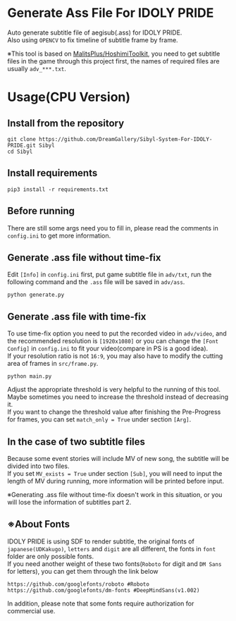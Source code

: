 ﻿# Generate Ass File For IDOLY PRIDE

Auto generate subtitle file of aegisub(.ass) for IDOLY PRIDE.<br />
Also using `OPENCV` to fix timeline of subtitle frame by frame.<br />

※This tool is based on [MalitsPlus/HoshimiToolkit](https://github.com/MalitsPlus/HoshimiToolkit), you need to get subtitle files in the game through this project first, the names of required files are usually `adv_***.txt`.

# Usage(CPU Version)

## Install from the repository

```
git clone https://github.com/DreamGallery/Sibyl-System-For-IDOLY-PRIDE.git Sibyl
cd Sibyl
```

## Install requirements

```
pip3 install -r requirements.txt
```

## Before running

There are still some args need you to fill in, please read the comments in `config.ini` to get more information.

## Generate .ass file without time-fix

Edit `[Info]` in `config.ini` first, put game subtitle file in `adv/txt`, run the following command and the `.ass` file will be saved in `adv/ass`.

```
python generate.py
```

## Generate .ass file with time-fix

To use time-fix option you need to put the recorded video in `adv/video`, and the recommended resolution is `[1920x1080]` or you can change the `[Font Config]` in `config.ini` to fit your video(compare in PS is a good idea).<br />
If your resolution ratio is not `16:9`, you may also have to modify the cutting area of frames in `src/frame.py`.

```
python main.py
```

Adjust the appropriate threshold is very helpful to the running of this tool.<br />
Maybe sometimes you need to increase the threshold instead of decreasing it.<br />
If you want to change the threshold value after finishing the Pre-Progress for frames, you can set `match_only = True` under section `[Arg]`.

## In the case of two subtitle files

Because some event stories will include MV of new song, the subtitle will be divided into two files.<br />
If you set `MV_exists = True` under section `[Sub]`, you will need to input the length of MV during running, more information will be printed before input.<br />

※Generating .ass file without time-fix doesn't work in this situation, or you will lose the information of subtitles part 2.

## ※About Fonts

IDOLY PRIDE is using SDF to render subtitle, the original fonts of `japanese(UDKakugo)`, `letters` and `digit` are all different, the fonts in `font` folder are only possible fonts.<br />
If you need another weight of these two fonts(`Roboto` for digit and `DM Sans` for letters), you can get them through the link below

```
https://github.com/googlefonts/roboto #Roboto
https://github.com/googlefonts/dm-fonts #DeepMindSans(v1.002)
```

In addition, please note that some fonts require authorization for commercial use.
